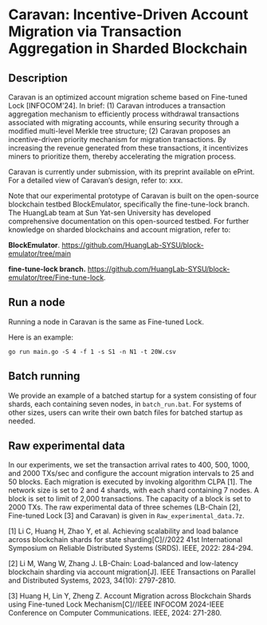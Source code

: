 # Caravan: Incentive-Driven Account Migration via Transaction Aggregation in Sharded Blockchain
## Description
Caravan is an optimized account migration scheme based on Fine-tuned Lock [INFOCOM'24]. In brief: (1) Caravan introduces a transaction aggregation mechanism to efficiently process withdrawal transactions associated with migrating accounts, while ensuring security through a modified multi-level Merkle tree structure; (2) Caravan proposes an incentive-driven priority mechanism for migration transactions. By increasing the revenue generated from these transactions, it incentivizes miners to prioritize them, thereby accelerating the migration process.

Caravan is currently under submission, with its preprint available on ePrint. For a detailed view of Caravan’s design, refer to: xxx.

Note that our experimental prototype of Caravan is built on the open-source blockchain testbed BlockEmulator, specifically the fine-tune-lock branch. 
The HuangLab team at Sun Yat-sen University has developed comprehensive documentation on this open-sourced testbed. 
For further knowledge on sharded blockchains and account migration, refer to: 

**BlockEmulator**. https://github.com/HuangLab-SYSU/block-emulator/tree/main 

**fine-tune-lock branch.** https://github.com/HuangLab-SYSU/block-emulator/tree/Fine-tune-lock.




## Run a node
Running a node in Caravan is the same as Fine-tuned Lock.

Here is an example:
```
go run main.go -S 4 -f 1 -s S1 -n N1 -t 20W.csv
```


## Batch running
We provide an example of a batched startup for a system consisting of four shards, each containing seven nodes, in `batch_run.bat`.
For systems of other sizes, users can write their own batch files for batched startup as needed.

## Raw experimental data

In our experiments, we set the transaction arrival rates to 400, 500, 1000, and 2000 TXs/sec and configure the account migration intervals to 25 and 50 blocks. Each migration is executed by invoking algorithm CLPA [1]. The network size is set to 2 and 4 shards, with each shard containing 7 nodes. A block is set to limit of 2,000 transactions. The capacity of a block is set to 2000 TXs. The raw experimental data of three schemes (LB-Chain [2], Fine-tuned Lock [3] and Caravan) is given in `Raw_experimental_data.7z`.

[1] Li C, Huang H, Zhao Y, et al. Achieving scalability and load balance across blockchain shards for state sharding[C]//2022 41st International Symposium on Reliable Distributed Systems (SRDS). IEEE, 2022: 284-294.

[2] Li M, Wang W, Zhang J. LB-Chain: Load-balanced and low-latency blockchain sharding via account migration[J]. IEEE Transactions on Parallel and Distributed Systems, 2023, 34(10): 2797-2810.

[3] Huang H, Lin Y, Zheng Z. Account Migration across Blockchain Shards using Fine-tuned Lock Mechanism[C]//IEEE INFOCOM 2024-IEEE Conference on Computer Communications. IEEE, 2024: 271-280.
